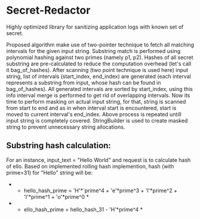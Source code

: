 # Secret-Redactor
Highly optimized library for sanitizing application logs with known set of secret.

Proposed algorithm make use of two-pointer technique to fetch all matching intervals for the given input string. Substring match is performed using polynomial hashing against two primes (namely p1, p2).
Hashes of all secret substring are pre-calculated to reduce the computation overhead (let's call it bag_of_hashes). After scanning (two point technique is used here) input string, list of intervals (start_index, end_index) are generated (each interval represents a substring from input, whose hash can be found in bag_of_hashes).
All generated intervals are sorted by start_index, using this info interval merge is performed to get rid of overlapping intervals.
Now its time to perform masking on actual input string, for that, string is scanned from start to end and as in when interval start is encountered, start is moved to current interval's end_index. Above process is repeated untill input string is completely covered. StringBuilder is used to create masked string to prevent unnecessary string allocations.

## Substring hash calculation:
For an instance, input_text = "Hello World" and request is to calculate hash of ello. Based on implemented rolling hash implemention, hash (with prime=31) for "Hello" string will be:
- * hello_hash_prime = 'H'*`prime^4 + 'e'*prime^3 + 'l'*prime^2 + 'l'*prime^1 + 'o'*prime^0 *
- * ello_hash_prime = hello_hash_31 - 'H'*prime^4 *
